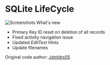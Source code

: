 # SQLite LifeCycle
![Screenshots](https://i.ibb.co/JdgkD4B/Untitled.png)
What's new

+ Primary Key ID reset on deletion of all records<br>
+ Fixed activity navigation issue<br>
+ Updated <i>EditText</i> Hints<br>
+ Update filenames

Original code author: [Jstnldrs05 ](https://github.com/Jstnldrs05)
